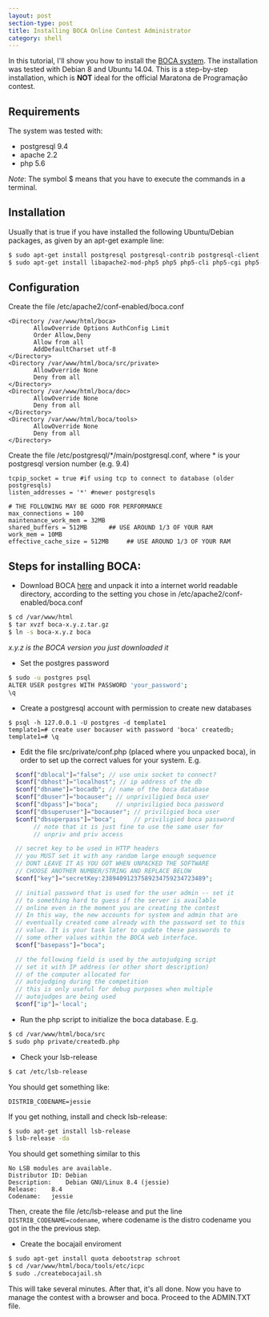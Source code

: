 ```yaml
---
layout: post
section-type: post
title: Installing BOCA Online Contest Administrator
category: shell
---
```


In this tutorial, I'll show you how to install the [BOCA system](https://github.com/cassiopc/boca). The installation was tested with Debian 8 and Ubuntu 14.04. This is a step-by-step installation, which is **NOT** ideal for the official Maratona de Programação contest.

Requirements
------------
The system was tested with:
* postgresql 9.4
* apache 2.2
* php 5.6

*Note*: The symbol $ means that you have to execute the commands in a terminal.

Installation
------------
Usually that is true if you have installed the following Ubuntu/Debian packages, as given by an apt-get example line:

```bash
$ sudo apt-get install postgresql postgresql-contrib postgresql-client apache2
$ sudo apt-get install libapache2-mod-php5 php5 php5-cli php5-cgi php5-gd php5-mcrypt php5-pgsql
```

Configuration
-------------

Create the file /etc/apache2/conf-enabled/boca.conf

```
<Directory /var/www/html/boca>
       AllowOverride Options AuthConfig Limit
       Order Allow,Deny
       Allow from all
       AddDefaultCharset utf-8
</Directory>
<Directory /var/www/html/boca/src/private>
       AllowOverride None
       Deny from all
</Directory>
<Directory /var/www/html/boca/doc>
       AllowOverride None
       Deny from all
</Directory>
<Directory /var/www/html/boca/tools>
       AllowOverride None
       Deny from all
</Directory>
```

Create the file /etc/postgresql/*/main/postgresql.conf, where * is your postgresql version number (e.g. 9.4)

```
tcpip_socket = true #if using tcp to connect to database (older postgresqls)
listen_addresses = '*' #newer postgresqls

# THE FOLLOWING MAY BE GOOD FOR PERFORMANCE
max_connections = 100
maintenance_work_mem = 32MB
shared_buffers = 512MB      ## USE AROUND 1/3 OF YOUR RAM
work_mem = 10MB
effective_cache_size = 512MB     ## USE AROUND 1/3 OF YOUR RAM
```

Steps for installing BOCA:
-------------

- Download BOCA [here](http://www.ime.usp.br/~cassio/boca/) and unpack it into a internet world readable directory, according to the setting you chose in /etc/apache2/conf-enabled/boca.conf

```bash
$ cd /var/www/html
$ tar xvzf boca-x.y.z.tar.gz
$ ln -s boca-x.y.z boca
```

_x.y.z is the BOCA version you just downloaded it_

- Set the postgres password

```bash
$ sudo -u postgres psql
ALTER USER postgres WITH PASSWORD 'your_password';
\q
```

- Create a postgresql account with permission to create new databases
```psql
$ psql -h 127.0.0.1 -U postgres -d template1
template1=# create user bocauser with password 'boca' createdb;
template1=# \q
```

- Edit the file src/private/conf.php (placed where you unpacked boca),  in order to set up the correct values for your system. E.g.

```php
  $conf["dblocal"]="false"; // use unix socket to connect?
  $conf["dbhost"]="localhost"; // ip address of the db
  $conf["dbname"]="bocadb"; // name of the boca database
  $conf["dbuser"]="bocauser"; // unpriviligied boca user
  $conf["dbpass"]="boca";     // unpriviligied boca password
  $conf["dbsuperuser"]="bocauser"; // priviligied boca user
  $conf["dbsuperpass"]="boca";	   // priviligied boca password
       // note that it is just fine to use the same user for
       // unpriv and priv access

  // secret key to be used in HTTP headers
  // you MUST set it with any random large enough sequence
  // DONT LEAVE IT AS YOU GOT WHEN UNPACKED THE SOFTWARE
  // CHOOSE ANOTHER NUMBER/STRING AND REPLACE BELOW
  $conf["key"]="secretKey:23894091237589234759234723489";

  // initial password that is used for the user admin -- set it
  // to something hard to guess if the server is available
  // online even in the moment you are creating the contest
  // In this way, the new accounts for system and admin that are
  // eventually created come already with the password set to this
  // value. It is your task later to update these passwords to
  // some other values within the BOCA web interface.
  $conf["basepass"]="boca";

  // the following field is used by the autojudging script
  // set it with IP address (or other short description)
  // of the computer allocated for
  // autojudging during the competition
  // this is only useful for debug purposes when multiple
  // autojudges are being used
  $conf["ip"]='local';
```

- Run the php script to initialize the boca database. E.g.
```bash
$ cd /var/www/html/boca/src
$ sudo php private/createdb.php
```

- Check your lsb-release
```bash
$ cat /etc/lsb-release
```

You should get something like:
```
DISTRIB_CODENAME=jessie
```

If you get nothing, install and check lsb-release:
```bash
$ sudo apt-get install lsb-release
$ lsb-release -da
```

You should get something similar to this
```
No LSB modules are available.
Distributor ID:	Debian
Description:	Debian GNU/Linux 8.4 (jessie)
Release:	8.4
Codename:	jessie
```

Then, create the file /etc/lsb-release and put the line ```DISTRIB_CODENAME=codename```, where codename is the distro codename you got in the the previous step.

- Create the bocajail enviroment
```bash
$ sudo apt-get install quota debootstrap schroot
$ cd /var/www/html/boca/tools/etc/icpc
$ sudo ./createbocajail.sh
```

This will take several minutes. After that, it's all done.
Now you have to manage the contest with a browser and boca. Proceed to the ADMIN.TXT file.
